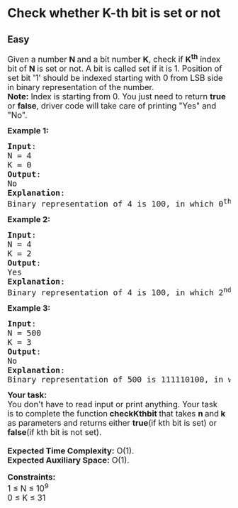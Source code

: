 # Check whether K-th bit is set or not
## Easy
<div class="problems_problem_content__Xm_eO"><p class="cursor-hover"><span style="font-size: 18px;" class="cursor-hover">Given a number <strong>N </strong>and a bit number <strong class="cursor-hover">K</strong>, check if <strong>K<sup>th</sup></strong>&nbsp;index bit of <strong>N </strong>is set or not. A bit is called set if it is 1. Position of set bit&nbsp;'1' should be indexed starting with 0&nbsp;from LSB side in&nbsp;binary representation of the number.</span><br><span style="font-size: 18px;" class="cursor-hover"><strong>Note:</strong> Index is starting from 0. You just need to return <strong>true </strong>or <strong>false</strong>, driver code will take care of printing "Yes" and "No".</span></p>
<p><span style="font-size: 18px;"><strong>Example 1:</strong></span></p>
<pre><span style="font-size: 18px;"><strong>Input</strong>: <br>N = 4<br>K = 0
<strong>Output</strong>: <br>No
<strong>Explanation</strong>: <br>Binary representation of 4 is 100, in which 0<sup>th</sup> index bit from LSB is not set. So, return false.</span></pre>
<p><strong><span style="font-size: 18px;">Example 2:</span></strong></p>
<pre><span style="font-size: 18px;"><strong>Input</strong>: <br>N = 4<br>K = 2
<strong>Output</strong>: <br>Yes
<strong>Explanation</strong>: <br>Binary representation of 4 is 100, in which 2<sup>nd</sup> index bit from LSB is set. So, return true.</span></pre>
<p><strong><span style="font-size: 18px;">Example 3:</span></strong></p>
<pre><span style="font-size: 18px;"><strong>Input</strong>: <br>N = 500<br>K = 3
<strong>Output</strong>: <br>No
<strong>Explanation</strong>: <br>Binary representation of 500 is 111110100, in which 3rd index bit from LSB is not set. So, return false.</span></pre>
<div><strong><span style="font-size: 18px;">Your task:</span></strong></div>
<div><span style="font-size: 18px;">You don't have to read input or print anything. Your task is&nbsp;to complete the function<strong> checkKthbit </strong>that takes <strong>n </strong>and<strong> k </strong>as parameters and returns<strong> </strong>either <strong>true</strong>(if kth bit is set) or <strong>false</strong>(if kth bit is not set).</span><br><span style="font-size: 18px;"><strong><br>Expected Time Complexity:</strong>&nbsp;O(1).<br><strong>Expected Auxiliary Space:</strong>&nbsp;O(1).</span><br><br><span style="font-size: 18px;"><strong>Constraints:</strong><br>1 ≤ N ≤ 10<sup>9</sup><br>0 ≤ K ≤ 31</span></div></div>